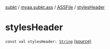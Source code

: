[subkt](../../index.md) / [myaa.subkt.ass](../index.md) / [ASSFile](index.md) / [stylesHeader](./styles-header.md)

# stylesHeader

`const val stylesHeader: `[`String`](https://kotlinlang.org/api/latest/jvm/stdlib/kotlin/-string/index.html) [(source)](https://github.com/Myaamori/SubKt/blob/0.1.7/src/main/kotlin/myaa/subkt/ass/parser.kt#L89)